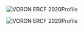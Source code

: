 

![VORON ERCF 2020Profile](https://github.com/pure100kim/VORON_ERCF_2020_Profile_Suppot_Mod/blob/main/Photos/VORON_ERCF_2020PROFILE_SUPPORT_MODELING.png)



![VORON ERCF 2020Profile](https://github.com/pure100kim/VORON_ERCF_2020_Profile_Suppot_Mod/blob/main/Photos/VORON_ERCF_2020_PROFILE_Assembly.jpg)
